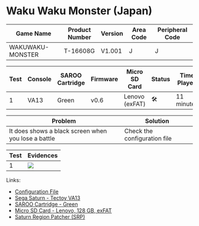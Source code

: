 # Waku Waku Monster (Japan)

| Game Name        | Product Number | Version | Area Code | Peripheral Code |
| ---------------- | -------------- | ------- | --------- | --------------- |
| WAKUWAKU-MONSTER | T-16608G       | V1.001  | J         | J               |

| Test | Console | SAROO Cartridge | Firmware | Micro SD Card  | Status              | Time Played |
| ---- | ------- | --------------- | -------- | -------------- | ------------------- | ----------- |
| 1    | VA13    | Green           | v0.6     | Lenovo (exFAT) | :hammer_and_wrench: | 11 minutes  |

| Problem                                             | Solution                     |
| --------------------------------------------------- | ---------------------------- |
| It does shows a black screen when you lose a battle | Check the configuration file |

| Test | Evidences                                                                                        |
| ---- | ------------------------------------------------------------------------------------------------ |
| 1    | [![](https://img.youtube.com/vi/8Q83xeMoNWE/0.jpg)](https://www.youtube.com/watch?v=8Q83xeMoNWE) |

Links:

- [Configuration File](https://github.com/williamdsw/saroo-configuration-list/blob/master/Regions/Retails/Japan/T-16608G/README.md)
- [Sega Saturn - Tectoy VA13](../../../Info/Consoles/VA13/README.md)
- [SAROO Cartridge - Green](../../../Info/Cartridges/RetroGameParadiseStore/1.32F/README.md)
- [Micro SD Card - Lenovo, 128 GB, exFAT](../../../../Info/SdCards/Lenovo/128GB/exfat/README.md)
- [Saturn Region Patcher (SRP)](https://segaxtreme.net/resources/saturn-region-patcher.81/download)
